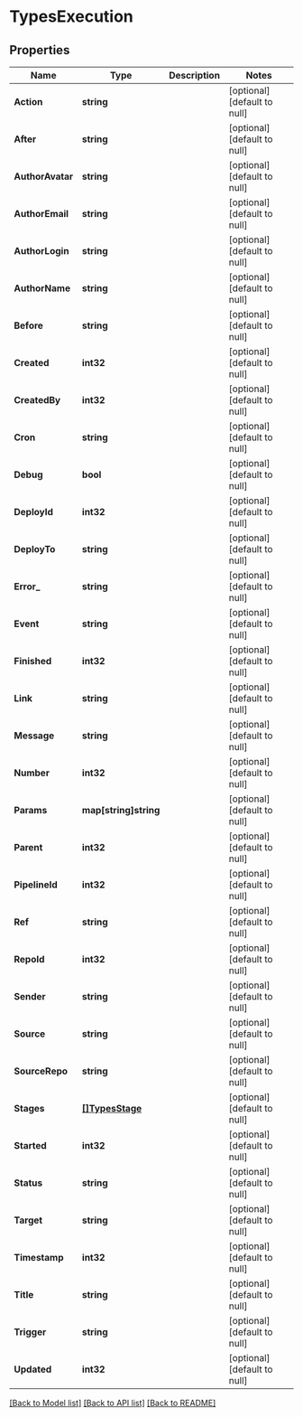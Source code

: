 # TypesExecution

## Properties
Name | Type | Description | Notes
------------ | ------------- | ------------- | -------------
**Action** | **string** |  | [optional] [default to null]
**After** | **string** |  | [optional] [default to null]
**AuthorAvatar** | **string** |  | [optional] [default to null]
**AuthorEmail** | **string** |  | [optional] [default to null]
**AuthorLogin** | **string** |  | [optional] [default to null]
**AuthorName** | **string** |  | [optional] [default to null]
**Before** | **string** |  | [optional] [default to null]
**Created** | **int32** |  | [optional] [default to null]
**CreatedBy** | **int32** |  | [optional] [default to null]
**Cron** | **string** |  | [optional] [default to null]
**Debug** | **bool** |  | [optional] [default to null]
**DeployId** | **int32** |  | [optional] [default to null]
**DeployTo** | **string** |  | [optional] [default to null]
**Error_** | **string** |  | [optional] [default to null]
**Event** | **string** |  | [optional] [default to null]
**Finished** | **int32** |  | [optional] [default to null]
**Link** | **string** |  | [optional] [default to null]
**Message** | **string** |  | [optional] [default to null]
**Number** | **int32** |  | [optional] [default to null]
**Params** | **map[string]string** |  | [optional] [default to null]
**Parent** | **int32** |  | [optional] [default to null]
**PipelineId** | **int32** |  | [optional] [default to null]
**Ref** | **string** |  | [optional] [default to null]
**RepoId** | **int32** |  | [optional] [default to null]
**Sender** | **string** |  | [optional] [default to null]
**Source** | **string** |  | [optional] [default to null]
**SourceRepo** | **string** |  | [optional] [default to null]
**Stages** | [**[]TypesStage**](TypesStage.md) |  | [optional] [default to null]
**Started** | **int32** |  | [optional] [default to null]
**Status** | **string** |  | [optional] [default to null]
**Target** | **string** |  | [optional] [default to null]
**Timestamp** | **int32** |  | [optional] [default to null]
**Title** | **string** |  | [optional] [default to null]
**Trigger** | **string** |  | [optional] [default to null]
**Updated** | **int32** |  | [optional] [default to null]

[[Back to Model list]](../README.md#documentation-for-models) [[Back to API list]](../README.md#documentation-for-api-endpoints) [[Back to README]](../README.md)

